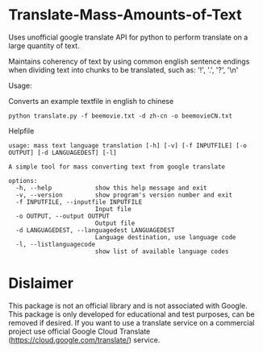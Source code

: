 # Translate-Mass-Amounts-of-Text
Uses unofficial google translate API for python to perform translate on a large quantity of text.

Maintains coherency of text by using common english sentence endings when dividing text into chunks to be translated, such as: '!', '.', '?', '\n'

Usage:

Converts an example textfile in english to chinese

```
python translate.py -f beemovie.txt -d zh-cn -o beemovieCN.txt 

```

Helpfile

```                                  
usage: mass text language translation [-h] [-v] [-f INPUTFILE] [-o OUTPUT] [-d LANGUAGEDEST] [-l]

A simple tool for mass converting text from google translate

options:
  -h, --help            show this help message and exit
  -v, --version         show program's version number and exit
  -f INPUTFILE, --inputfile INPUTFILE
                        Input file
  -o OUTPUT, --output OUTPUT
                        Output file
  -d LANGUAGEDEST, --languagedest LANGUAGEDEST
                        Language destination, use language code
  -l, --listlanguagecode
                        show list of available language codes

```

# Dislaimer

This package is not an official library and is not associated with Google. This package is only developed for educational and test purposes, can be removed if desired. If you want to use a translate service on a commercial project use official Google Cloud Translate (https://cloud.google.com/translate/)
 service.
